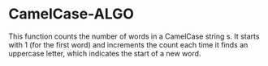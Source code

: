 # CamelCase-ALGO

This function counts the number of words in a CamelCase string s. It starts with 1 (for the first word) and increments the count each time it finds an uppercase letter, which indicates the start of a new word.

